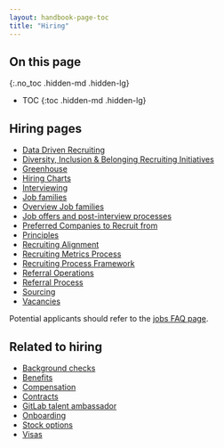 ```yaml
---
layout: handbook-page-toc
title: "Hiring"
---
```


## On this page
{:.no_toc .hidden-md .hidden-lg}

- TOC
{:toc .hidden-md .hidden-lg}

## Hiring pages

- [Data Driven Recruiting](/handbook/hiring/data-driven-recruiting)
- [Diversity, Inclusion & Belonging  Recruiting Initiatives](/handbook/hiring/d-&-i-recruiting-initiatives)
- [Greenhouse](/handbook/hiring/greenhouse/)
- [Hiring Charts](/handbook/hiring/charts/)
- [Interviewing](/handbook/hiring/interviewing/)
- [Job families](/handbook/hiring/job-families/)
- [Overview Job families](/handbook/hiring/overview-job-families/)
- [Job offers and post-interview processes](/handbook/hiring/offers/)
- [Preferred Companies to Recruit from](/handbook/hiring/preferred-companies/)
- [Principles](/handbook/hiring/principles/)
- [Recruiting Alignment](/handbook/hiring/recruiting-alignment/)
- [Recruiting Metrics Process](/handbook/hiring/metrics/)
- [Recruiting Process Framework](/handbook/hiring/recruiting-framework/)
- [Referral Operations](/handbook/hiring/referral-operations/)
- [Referral Process](/handbook/hiring/referral-process/)
- [Sourcing](/handbook/hiring/sourcing/)
- [Vacancies](/handbook/hiring/vacancies/)

Potential applicants should refer to the [jobs FAQ page](/jobs/faq/).

## Related to hiring

- [Background checks](/handbook/people-group/people-policy-directory/#background-checks)
- [Benefits](/handbook/total-rewards/benefits/)
- [Compensation](/handbook/total-rewards/compensation/)
- [Contracts](/handbook/contracts)
- [GitLab talent ambassador](/handbook/hiring/gitlab-ambassadors/)
- [Onboarding](/handbook/people-group/general-onboarding)
- [Stock options](/handbook/stock-options)
- [Visas](/handbook/people-group/visas/)
